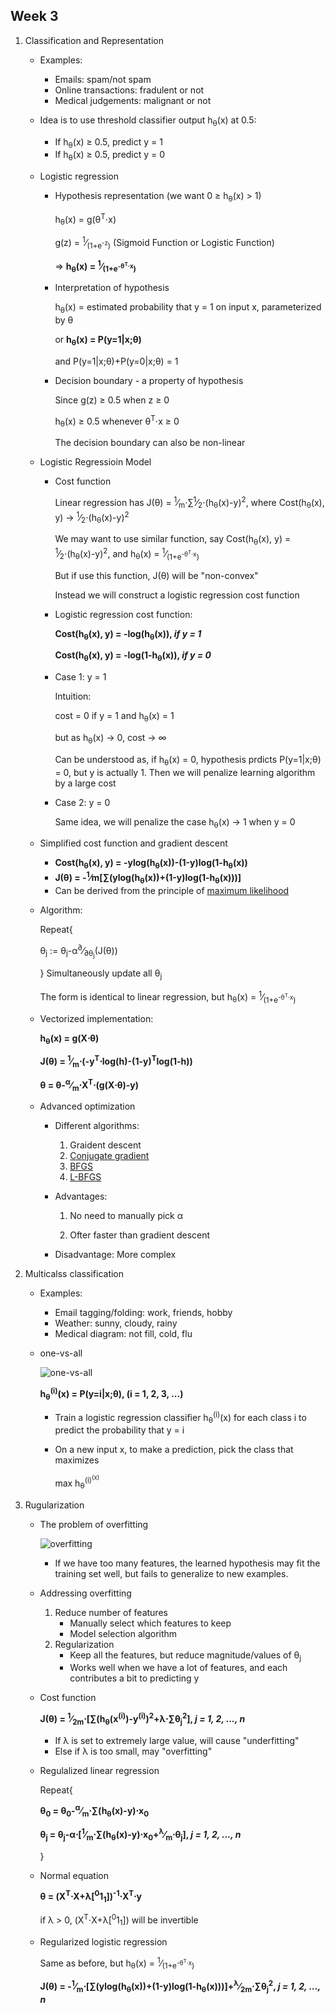 ## Week 3

1. Classification and Representation

    * Examples: 
        * Emails: spam/not spam
        * Online transactions: fradulent or not
        * Medical judgements: malignant or not
        
    * Idea is to use threshold classifier output h<sub>&theta;</sub>(x) at 0.5:
        * If h<sub>&theta;</sub>(x) &ge; 0.5, predict y = 1
        * If h<sub>&theta;</sub>(x) &ge; 0.5, predict y = 0
    * Logistic regression
        * Hypothesis representation (we want 0 &ge; h<sub>&theta;</sub>(x) &gt; 1)

            h<sub>&theta;</sub>(x) = g(&theta;<sup>T</sup>&sdot;x)

            g(z) = <sup>1</sup>&frasl;<sub>(1+e<sup>-z</sup>)</sub> (Sigmoid Function or Logistic Function)

            &rArr; **h<sub>&theta;</sub>(x) = <sup>1</sup>&frasl;<sub>(1+e<sup>-&theta;<sup>T</sup>&sdot;x</sup>)</sub>**
        * Interpretation of hypothesis

            h<sub>&theta;</sub>(x) = estimated probability that y = 1 on input x, parameterized by &theta;

            or **h<sub>&theta;</sub>(x) = P(y=1|x;&theta;)**

            and P(y=1|x;&theta;)+P(y=0|x;&theta;) = 1

        * Decision boundary - a property of hypothesis

            Since g(z) &ge; 0.5 when z &ge; 0
            
            h<sub>&theta;</sub>(x) &ge; 0.5 whenever &theta;<sup>T</sup>&sdot;x &ge; 0

            The decision boundary can also be non-linear
    * Logistic Regressioin Model
        * Cost function
        
            Linear regression has J(&theta;) = <sup>1</sup>&frasl;<sub>m</sub>&sdot;&sum;<sup>1</sup>&frasl;<sub>2</sub>&sdot;(h<sub>&theta;</sub>(x)-y)<sup>2</sup>,
            where Cost(h<sub>&theta;</sub>(x), y) &rarr; <sup>1</sup>&frasl;<sub>2</sub>&sdot;(h<sub>&theta;</sub>(x)-y)<sup>2</sup>
            
            We may want to use similar function, say Cost(h<sub>&theta;</sub>(x), y) = <sup>1</sup>&frasl;<sub>2</sub>&sdot;(h<sub>&theta;</sub>(x)-y)<sup>2</sup>, and h<sub>&theta;</sub>(x) = <sup>1</sup>&frasl;<sub>(1+e<sup>-&theta;<sup>T</sup>&sdot;x</sup>)</sub>
            
            But if use this function, J(&theta;) will be "non-convex"
            
            Instead we will construct a logistic regression cost function
        * Logistic regression cost function:
        
            **Cost(h<sub>&theta;</sub>(x), y) = -log(h<sub>&theta;</sub>(x)), *if y = 1***
            
            **Cost(h<sub>&theta;</sub>(x), y) = -log(1-h<sub>&theta;</sub>(x)), *if y = 0***
        * Case 1: y = 1
        
            Intuition: 
            
            cost = 0 if y = 1 and h<sub>&theta;</sub>(x) = 1

            but as h<sub>&theta;</sub>(x) &rarr; 0, cost &rarr; &infin;
            
            Can be understood as, if h<sub>&theta;</sub>(x) = 0, hypothesis prdicts P(y=1|x;&theta;) = 0, but y is actually 1. Then we will penalize learning algorithm by a large cost
        * Case 2: y = 0
        
            Same idea, we will penalize the case h<sub>&theta;</sub>(x) &rarr; 1 when y = 0
    * Simplified cost function and gradient descent
        * **Cost(h<sub>&theta;</sub>(x), y) = -ylog(h<sub>&theta;</sub>(x))-(1-y)log(1-h<sub>&theta;</sub>(x))**
        * **J(&theta;) = -<sup>1</sup>&frasl;m[&sum;(ylog(h<sub>&theta;</sub>(x))+(1-y)log(1-h<sub>&theta;</sub>(x)))]**
        * Can be derived from the principle of [maximum likelihood](https://en.wikipedia.org/wiki/Maximum_likelihood_estimation)
    * Algorithm:
    
        Repeat{
        
        &theta;<sub>j</sub> := &theta;<sub>j</sub>-&alpha;<sup>&part;</sup>&frasl;<sub>&part;&theta;<sub>j</sub></sub>(J(&theta;))
        
        } Simultaneously update all &theta;<sub>j</sub>
        
        The form is identical to linear regression, but h<sub>&theta;</sub>(x) = <sup>1</sup>&frasl;<sub>(1+e<sup>-&theta;<sup>T</sup>&sdot;x</sup>)</sub>
    * Vectorized implementation:
        
        **h<sub>&theta;</sub>(x) = g(X&sdot;&theta;)**
        
        **J(&theta;) = <sup>1</sup>&frasl;<sub>m</sub>&sdot;(-y<sup>T</sup>&sdot;log(h)-(1-y)<sup>T</sup>log(1-h))**
        
        **&theta; = &theta;-<sup>&alpha;</sup>&frasl;<sub>m</sub>&sdot;X<sup>T</sup>&sdot;(g(X&sdot;&theta;)-y)**

    * Advanced optimization
        * Different algorithms:
            
            1. Graident descent
            1. [Conjugate gradient](https://en.wikipedia.org/wiki/Conjugate_gradient_method)
            1. [BFGS](https://en.wikipedia.org/wiki/Broyden%E2%80%93Fletcher%E2%80%93Goldfarb%E2%80%93Shanno_algorithm)
            1. [L-BFGS](https://en.bywiki.com/wiki/L-BFGS)
        * Advantages:
            
            1. No need to manually pick &alpha;
            
            1. Ofter faster than gradient descent
        * Disadvantage: More complex
1. Multicalss classification
    * Examples:
        * Email tagging/folding: work, friends, hobby
        * Weather: sunny, cloudy, rainy
        * Medical diagram: not fill, cold, flu
    * one-vs-all
    
        ![one-vs-all](../images/BinaryClassVsMultiClass.png)
        
        **h<sub>&theta;</sub><sup>(i)</sup>(x) = P(y=i|x;&theta;), (i = 1, 2, 3, ...)**
        * Train a logistic regression classifier h<sub>&theta;</sub><sup>(i)</sup>(x) for each class i to predict the probability that y = i
        * On a new input x, to make a prediction, pick the class that maximizes
            
            max h<sub>&theta;</sub><sup>(i)<sup>(x)

1. Rugularization
   * The problem of overfitting
      
      ![overfitting](../images/Overfitting.png)
      * If we have too many features, the learned hypothesis may fit the training set well, but fails to generalize to new examples.
   * Addressing overfitting
      1. Reduce number of features
         * Manually select which features to keep
         * Model selection algorithm
      2. Regularization
         * Keep all the features, but reduce magnitude/values of &theta;<sub>j</sub>
         * Works well when we have a lot of features, and each contributes a bit to predicting y
   * Cost function
      
      **J(&theta;) = <sup>1</sup>&frasl;<sub>2m</sub>&sdot;[&sum;(h<sub>&theta;</sub>(x<sup>(i)</sup>)-y<sup>(i)</sup>)<sup>2</sup>+&lambda;&sdot;&sum;&theta;<sub>j</sub><sup>2</sup>], *j = 1, 2, ..., n***
      
      * If &lambda; is set to extremely large value, will cause "underfitting"
      * Else if &lambda; is too small, may "overfitting"
   * Regulalized linear regression
   
      Repeat{
      
      **&theta;<sub>0</sub> = &theta;<sub>0</sub>-<sup>&alpha;</sup>&frasl;<sub>m</sub>&sdot;&sum;(h<sub>&theta;</sub>(x)-y)&sdot;x<sub>0</sub>**
      
      **&theta;<sub>j</sub> = &theta;<sub>j</sub>-&alpha;&sdot;[<sup>1</sup>&frasl;<sub>m</sub>&sdot;&sum;(h<sub>&theta;</sub>(x)-y)&sdot;x<sub>0</sub>+<sup>&lambda;</sup>&frasl;<sub>m</sub>&sdot;&theta;<sub>j</sub>], *j = 1, 2, ..., n***
      
      }
   * Normal equation
      
      **&theta; = (X<sup>T</sup>&sdot;X+&lambda;[<sup>0</sup>1<sub>1</sub>])<sup>-1</sup>&sdot;X<sup>T</sup>&sdot;y**
      
      if &lambda; > 0, (X<sup>T</sup>&sdot;X+&lambda;[<sup>0</sup>1<sub>1</sub>]) will be invertible
      
   * Regularized logistic regression
      
      Same as before, but h<sub>&theta;</sub>(x) = <sup>1</sup>&frasl;<sub>(1+e<sup>-&theta;<sup>T</sup>&sdot;x</sup>)</sub>
      
      **J(&theta;) = -<sup>1</sup>&frasl;<sub>m</sub>&sdot;[&sum;(ylog(h<sub>&theta;</sub>(x))+(1-y)log(1-h<sub>&theta;</sub>(x)))]+<sup>&lambda;</sup>&frasl;<sub>2m</sub>&sdot;&sum;&theta;<sub>j</sub><sup>2</sup>, *j = 1, 2, ..., n***
